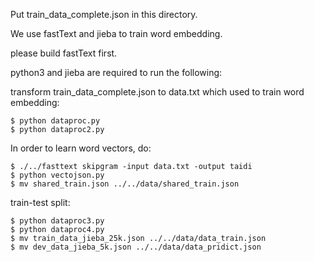 Put train_data_complete.json in this directory.

We use fastText and jieba to train word embedding.

please build fastText first.

python3 and jieba are required to run the following:


transform train_data_complete.json to data.txt which used to train word embedding:

```
$ python dataproc.py
$ python dataproc2.py
```


In order to learn word vectors, do:

```
$ ./../fasttext skipgram -input data.txt -output taidi
$ python vectojson.py
$ mv shared_train.json ../../data/shared_train.json
```



train-test split:
```
$ python dataproc3.py
$ python dataproc4.py
$ mv train_data_jieba_25k.json ../../data/data_train.json
$ mv dev_data_jieba_5k.json ../../data/data_pridict.json
```